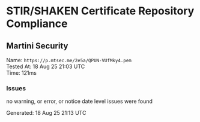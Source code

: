 # STIR/SHAKEN Certificate Repository Compliance

## Martini Security

Name: `https://p.mtsec.me/2e5a/QPUN-VUfMky4.pem`\
Tested At: 18 Aug 25 21:03 UTC\
Time: 121ms

### Issues

no warning, or error, or notice date level issues were found

Generated: 18 Aug 25 21:13 UTC